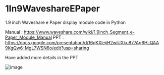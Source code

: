 # 1In9WaveshareEPaper
1.9 inch Waveshare e Paper display module code in Python

Manual : https://www.waveshare.com/wiki/1.9inch_Segment_e-Paper_Module_Manual
PPT : https://docs.google.com/presentation/d/16qKXleijH2wiUXku877Ag6HLQAA9KgQw6-MgL7WSN6o/edit?usp=sharing

Have added more details in the PPT

![image](https://github.com/AjeyBharadwaj/1In9WaveshareEPaper/assets/3064026/dbd9bbc0-1877-4612-9094-58b6dc091ff6)

